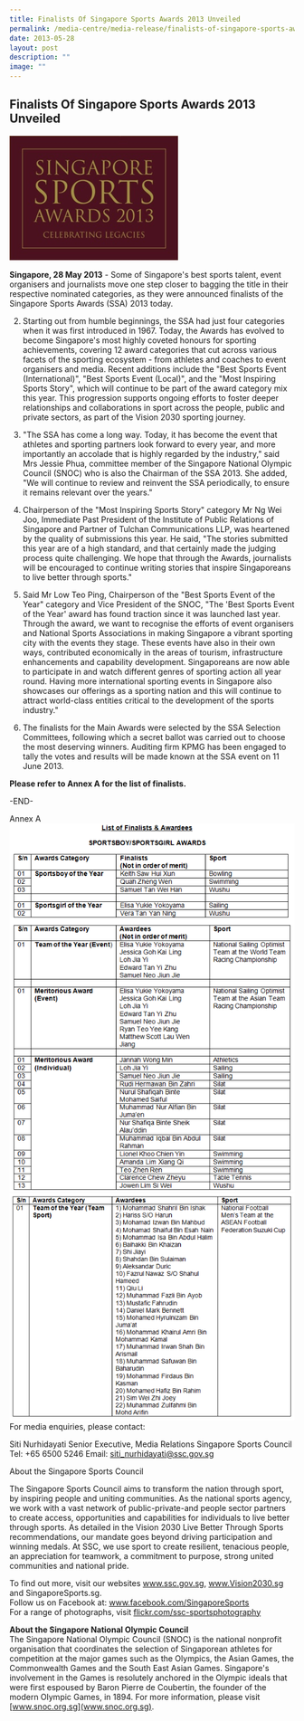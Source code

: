 ```yaml
---
title: Finalists Of Singapore Sports Awards 2013 Unveiled
permalink: /media-centre/media-release/finalists-of-singapore-sports-awards-2013-unveiled/
date: 2013-05-28
layout: post
description: ""
image: ""
---
```

## **Finalists Of Singapore Sports Awards 2013 Unveiled**
![](/images/Media%20Centre/Media%20Release/2013/May/FINALISTSOFSINGAPORESPORTSAWARDS2013UNVEILEDMainPar0042Imagegif.gif)

**Singapore, 28 May 2013** - Some of Singapore's best sports talent, event organisers and journalists move one step closer to bagging the title in their respective nominated categories, as they were announced finalists of the Singapore Sports Awards (SSA) 2013 today.

2. Starting out from humble beginnings, the SSA had just four categories when it was first introduced in 1967. Today, the Awards has evolved to become Singapore's most highly coveted honours for sporting achievements, covering 12 award categories that cut across various facets of the sporting ecosystem - from athletes and coaches to event organisers and media. Recent additions include the "Best Sports Event (International)", "Best Sports Event (Local)", and the "Most Inspiring Sports Story", which will continue to be part of the award category mix this year. This progression supports ongoing efforts to foster deeper relationships and collaborations in sport across the people, public and private sectors, as part of the Vision 2030 sporting journey.

3. "The SSA has come a long way. Today, it has become the event that athletes and sporting partners look forward to every year, and more importantly an accolade that is highly regarded by the industry," said Mrs Jessie Phua, committee member of the Singapore National Olympic Council (SNOC) who is also the Chairman of the SSA 2013. She added, "We will continue to review and reinvent the SSA periodically, to ensure it remains relevant over the years."

4. Chairperson of the "Most Inspiring Sports Story" category Mr Ng Wei Joo, Immediate Past President of the Institute of Public Relations of Singapore and Partner of Tulchan Communications LLP, was heartened by the quality of submissions this year. He said, "The stories submitted this year are of a high standard, and that certainly made the judging process quite challenging. We hope that through the Awards, journalists will be encouraged to continue writing stories that inspire Singaporeans to live better through sports."

5. Said Mr Low Teo Ping, Chairperson of the "Best Sports Event of the Year" category and Vice President of the SNOC, "The 'Best Sports Event of the Year' award has found traction since it was launched last year. Through the award, we want to recognise the efforts of event organisers and National Sports Associations in making Singapore a vibrant sporting city with the events they stage. These events have also in their own ways, contributed economically in the areas of tourism, infrastructure enhancements and capability development. Singaporeans are now able to participate in and watch different genres of sporting action all year round. Having more international sporting events in Singapore also showcases our offerings as a sporting nation and this will continue to attract world-class entities critical to the development of the sports industry."

6. The finalists for the Main Awards were selected by the SSA Selection Committees, following which a secret ballot was carried out to choose the most deserving winners. Auditing firm KPMG has been engaged to tally the votes and results will be made known at the SSA event on 11 June 2013.

**Please refer to Annex A for the list of finalists.**

-END-


Annex A
![](/images/Media%20Centre/Media%20Release/2013/May/FINALISTSOFSINGAPORESPORTSAWARDS2013UNVEILEDMainPar0040Imagegif%20(1).gif)
![](/images/Media%20Centre/Media%20Release/2013/May/FINALISTSOFSINGAPORESPORTSAWARDS2013UNVEILEDMainPar0047Imagegif.gif)
For media enquiries, please contact:

Siti Nurhidayati
Senior Executive, Media Relations
Singapore Sports Council
Tel: +65 6500 5246
Email: siti_nurhidayati@ssc.gov.sg

About the Singapore Sports Council

The Singapore Sports Council aims to transform the nation through sport, by inspiring people and uniting communities. As the national sports agency, we work with a vast network of public-private-and people sector partners to create access, opportunities and capabilities for individuals to live better through sports. As detailed in the Vision 2030 Live Better Through Sports recommendations, our mandate goes beyond driving participation and winning medals. At SSC, we use sport to create resilient, tenacious people, an appreciation for teamwork, a commitment to purpose, strong united communities and national pride. 

To find out more, visit our websites www.ssc.gov.sg, www.Vision2030.sg and SingaporeSports.sg.
<br>
Follow us on Facebook at: www.facebook.com/SingaporeSports
<br>
For a range of photographs, visit [flickr.com/ssc-sportsphotography](flickr.com/ssc-sportsphotography)

**About the Singapore National Olympic Council**
<br>
The Singapore National Olympic Council (SNOC) is the national nonprofit organisation that coordinates the selection of Singaporean athletes for competition at the major games such as the Olympics, the Asian Games, the Commonwealth Games and the South East Asian Games. Singapore's involvement in the Games is resolutely anchored in the Olympic ideals that were first espoused by Baron Pierre de Coubertin, the founder of the modern Olympic Games, in 1894. For more information, please visit [www.snoc.org.sg](www.snoc.org.sg).